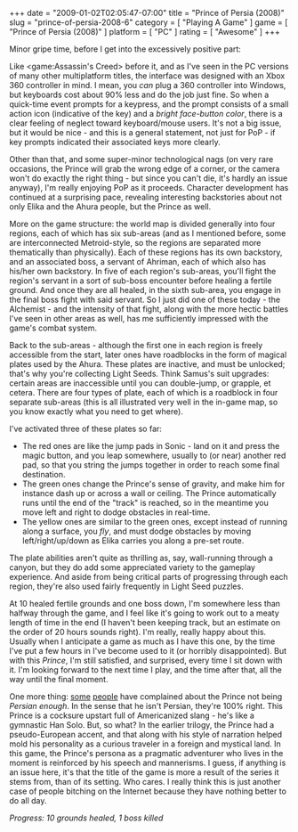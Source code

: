 +++
date = "2009-01-02T02:05:47-07:00"
title = "Prince of Persia (2008)"
slug = "prince-of-persia-2008-6"
category = [ "Playing A Game" ]
game = [ "Prince of Persia (2008)" ]
platform = [ "PC" ]
rating = [ "Awesome" ]
+++

Minor gripe time, before I get into the excessively positive part:

Like <game:Assassin's Creed> before it, and as I've seen in the PC versions of many other multiplatform titles, the interface was designed with an Xbox 360 controller in mind.  I mean, you <i>can</i> plug a 360 controller into Windows, but keyboards cost about 90% less and do the job just fine.  So when a quick-time event prompts for a keypress, and the prompt consists of a small action icon (indicative of the key) and a <i>bright face-button color</i>, there is a clear feeling of neglect toward keyboard/mouse users.  It's not a big issue, but it would be nice - and this is a general statement, not just for PoP - if key prompts indicated their associated keys more clearly.

Other than that, and some super-minor technological nags (on very rare occasions, the Prince will grab the wrong edge of a corner, or the camera won't do exactly the right thing - but since you can't die, it's hardly an issue anyway), I'm really enjoying PoP as it proceeds.  Character development has continued at a surprising pace, revealing interesting backstories about not only Elika and the Ahura people, but the Prince as well.

More on the game structure: the world map is divided generally into four regions, each of which has six sub-areas (and as I mentioned before, some are interconnected Metroid-style, so the regions are separated more thematically than physically).  Each of these regions has its own backstory, and an associated boss, a servant of Ahriman, each of which also has his/her own backstory.  In five of each region's sub-areas, you'll fight the region's servant in a sort of sub-boss encounter before healing a fertile ground.  And once they are all healed, in the sixth sub-area, you engage in the final boss fight with said servant.  So I just did one of these today - the Alchemist - and the intensity of that fight, along with the more hectic battles I've seen in other areas as well, has me sufficiently impressed with the game's combat system.

Back to the sub-areas - although the first one in each region is freely accessible from the start, later ones have roadblocks in the form of magical plates used by the Ahura.  These plates are inactive, and must be unlocked; that's why you're collecting Light Seeds.  Think Samus's suit upgrades: certain areas are inaccessible until you can double-jump, or grapple, et cetera.  There are four types of plate, each of which is a roadblock in four separate sub-areas (this is all illustrated very well in the in-game map, so you know exactly what you need to get where).

I've activated three of these plates so far:

* The red ones are like the jump pads in Sonic - land on it and press the magic button, and you leap somewhere, usually to (or near) another red pad, so that you string the jumps together in order to reach some final destination.
* The green ones change the Prince's sense of gravity, and make him for instance dash up or across a wall or ceiling.  The Prince automatically runs until the end of the "track" is reached, so in the meantime you move left and right to dodge obstacles in real-time.
* The yellow ones are similar to the green ones, except instead of running along a surface, you <i>fly</i>, and must dodge obstacles by moving left/right/up/down as Elika carries you along a pre-set route.

The plate abilities aren't quite as thrilling as, say, wall-running through a canyon, but they do add some appreciated variety to the gameplay experience.  And aside from being critical parts of progressing through each region, they're also used fairly frequently in Light Seed puzzles.

At 10 healed fertile grounds and one boss down, I'm somewhere less than halfway through the game, and I feel like it's going to work out to a meaty length of time in the end (I haven't been keeping track, but an estimate on the order of 20 hours sounds right).  I'm really, really happy about this.  Usually when I anticipate a game as much as I have this one, by the time I've put a few hours in I've become used to it (or horribly disappointed).  But with this <i>Prince</i>, I'm still satisfied, and surprised, every time I sit down with it.  I'm looking forward to the next time I play, and the time after that, all the way until the final moment.

One more thing: <a href="http://geminibros.wordpress.com/2008/12/30/prince-of-persias-touch-of-orientalism/">some</a> <a href="http://kotaku.com/5118490/prince-of-persia-culturally-irresponsible">people</a> have complained about the Prince not being <i>Persian enough</i>.  In the sense that he isn't Persian, they're 100% right.  This Prince is a cocksure upstart full of Americanized slang - he's like a gymnastic Han Solo.  But, so what?  In the earlier trilogy, the Prince had a pseudo-European accent, and that along with his style of narration helped mold his personality as a curious traveler in a foreign and mystical land.  In this game, the Prince's persona as a pragmatic adventurer who lives in the moment is reinforced by his speech and mannerisms.  I guess, if anything is an issue here, it's that the title of the game is more a result of the series it stems from, than of its setting.  Who cares.  I really think this is just another case of people bitching on the Internet because they have nothing better to do all day.

<i>Progress: 10 grounds healed, 1 boss killed</i>